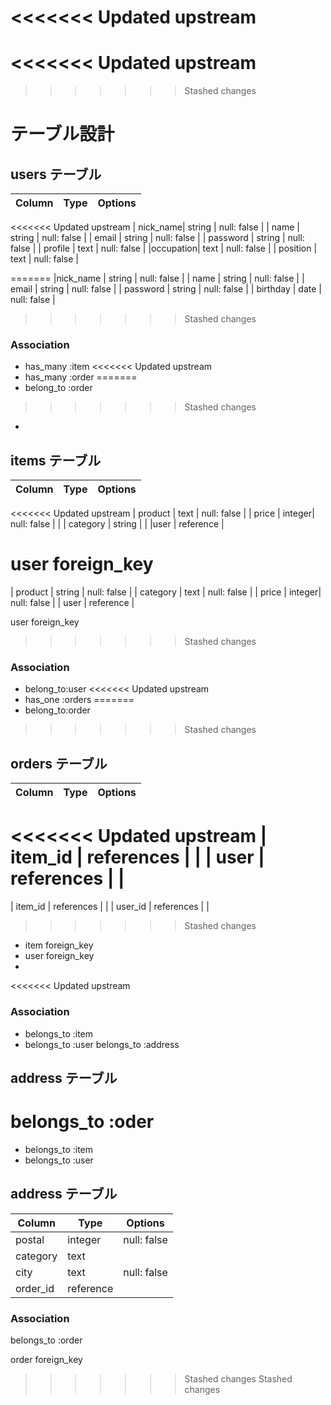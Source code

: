 <<<<<<< Updated upstream
=======
<<<<<<< Updated upstream
=======
>>>>>>> Stashed changes
# テーブル設計

## users テーブル

| Column   | Type   | Options     |
| -------- | ------ | ----------- |
<<<<<<< Updated upstream
| nick_name| string | null: false |
| name     | string | null: false |
| email    | string | null: false            |
| password | string | null: false            |
| profile  | text   | null: false            |
|occupation| text   | null: false            |
| position | text   | null: false            |

=======
|nick_name | string | null: false |
| name     | string | null: false |
| email    | string | null: false |
| password | string | null: false |
| birthday | date   | null: false  |
>>>>>>> Stashed changes



### Association
- has_many :item
<<<<<<< Updated upstream
- has_many :order
=======
- belong_to :order
>>>>>>> Stashed changes
- 
  

## items テーブル

| Column     | Type   | Options     |
| ------     | ------ | ----------- |
<<<<<<< Updated upstream
| product    | text   | null: false |
| price      | integer| null: false |             |
| category   | string |             |
|user        | reference            |

user foreign_key
=======
| product    | string | null: false |
| category   | text   | null: false |
| price      | integer| null: false |
| user       | reference            |

user    foreign_key

>>>>>>> Stashed changes

### Association

- belong_to:user
<<<<<<< Updated upstream
- has_one :orders
=======
- belong_to:order 
>>>>>>> Stashed changes

   

## orders テーブル

| Column   | Type       | Options                        |
| -------  | ---------- | ------------------------------ |
<<<<<<< Updated upstream
| item_id  | references |                                |
| user     | references |                                |
=======
| item_id | references |                                |
| user_id  | references |                                |
>>>>>>> Stashed changes

* item    foreign_key
* user    foreign_key
*

<<<<<<< Updated upstream
### Association

- belongs_to :item
- belongs_to :user
  belongs_to :address

## address テーブル

 belongs_to :oder
=======


- belongs_to :item
- belongs_to :user


## address テーブル

| Column     | Type   | Options     |
| ------     | ------ | ----------- |
| postal     | integer| null: false |
| category   | text   |             |
| city       | text   | null: false |
| order_id   | reference            |

### Association

belongs_to :order

order    foreign_key
>>>>>>> Stashed changes
>>>>>>> Stashed changes
